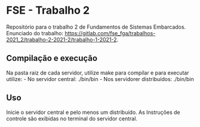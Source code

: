 # FSE - Trabalho 2
Repositório para o trabalho 2 de Fundamentos de Sistemas Embarcados. Enunciado do trabalho: https://gitlab.com/fse_fga/trabalhos-2021_2/trabalho-2-2021-2/trabalho-1-2021-2.

## Compilação e execução
Na pasta raiz de cada servidor, utilize make para compilar e para executar utilize:
    - No servidor central: ./bin/bin <ip> <porta>
    - Nos servidorer distribuídos: ./bin/bin <arquivoDeConfig>

## Uso
Inicie o servidor central e pelo menos um distribuído. As Instruções de controle são exibidas no terminal do servidor central. 